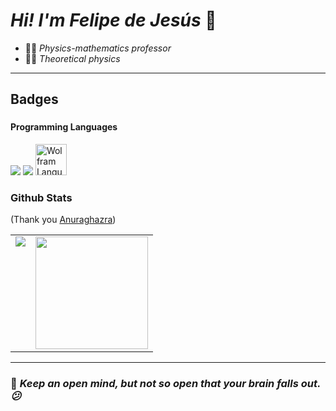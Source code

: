 # *Hi! I'm Felipe de Jesús* 👋

* 👨‍🏫 *Physics-mathematics professor*
* 👨‍🔬 *Theoretical physics*
___
## Badges

### <h4>Programming Languages</h4>
<p>
  <img src="https://jupyter.org/assets/homepage/main-logo.svg">
  <img src="https://img.shields.io/badge/Python-14354C?style=for-the-badge&logo=python&logoColor=white">
  <img src="https://www.wolfram.com/language/img/overview/header-logo.png"  width="50" alt= "Wolfram Language">
</p>

### Github Stats
(Thank you <a target="_blank" href="https://github.com/anuraghazra/github-readme-stats">Anuraghazra</a>)

<table>
  <tr>
    <td valign="top"><img src="https://github-readme-stats.vercel.app/api/top-langs/?username=Tlachino-M-FJ&theme=tokyonight&card_width=450em)](https://github.com/Tlachino-M-FJ/Tlachino-M-FJ/github-readme-stats"/></td>
    <td valign="top"><img height="180em" src="https://github-readme-stats.vercel.app/api?username=Tlachino-M-FJ&show_icons=true&hide_border=true&&count_private=true&include_all_commits=true&theme=tokyonight&hide_stars=false" /></td>
  </tr>
</table>

<!--
### Iconos & badgets sociales

<p>Instagram <a href="https://www.instagram.com/felipejtm2021/" target="blank"><img align="center" src="https://raw.githubusercontent.com/rahuldkjain/github-profile-readme-generator/master/src/images/icons/Social/instagram.svg" alt="felipejtm2021" height="30" width="40" /></a>
</p>

<p>
  <a href="https://www.linkedin.com/in/felipe-de-jes%C3%BAs-tlachino-m-87055722a/">
    <img src="https://img.shields.io/badge/LinkedIn-0077B5?style=for-the-badge&logo=linkedin&logoColor=white">
  </a>
  <a href="https://www.facebook.com/felipedejesus.tlachinomacuitl">
    <img src="https://img.shields.io/badge/Facebook-1877F2?style=for-the-badge&logo=facebook&logoColor=white">
  </a>
  <a href="mailto:felipej_tmk@outlook.com">
    <img src="https://img.shields.io/badge/Microsoft_Outlook-0078D4?style=for-the-badge&logo=microsoft-outlook&logoColor=white">
  </a>
</p>
-->
___


### 🧠 <i> Keep an open mind, but not so open that your brain falls out. 😕
